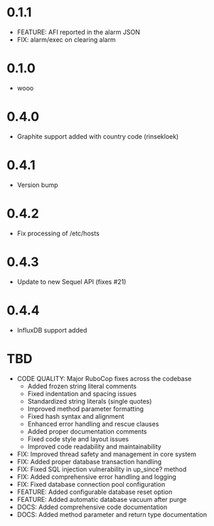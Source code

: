 # 0.1.1
  - FEATURE: AFI reported in the alarm JSON
  - FIX: alarm/exec on clearing alarm

# 0.1.0
  - wooo

# 0.4.0
  - Graphite support added with country code (rinsekloek)

# 0.4.1
  - Version bump

# 0.4.2
  - Fix processing of /etc/hosts

# 0.4.3
  - Update to new Sequel API (fixes #21)

# 0.4.4
  - InfluxDB support added

# TBD
  - CODE QUALITY: Major RuboCop fixes across the codebase
    - Added frozen string literal comments
    - Fixed indentation and spacing issues
    - Standardized string literals (single quotes)
    - Improved method parameter formatting
    - Fixed hash syntax and alignment
    - Enhanced error handling and rescue clauses
    - Added proper documentation comments
    - Fixed code style and layout issues
    - Improved code readability and maintainability
  - FIX: Improved thread safety and management in core system
  - FIX: Added proper database transaction handling
  - FIX: Fixed SQL injection vulnerability in up_since? method
  - FIX: Added comprehensive error handling and logging
  - FIX: Fixed database connection pool configuration
  - FEATURE: Added configurable database reset option
  - FEATURE: Added automatic database vacuum after purge
  - DOCS: Added comprehensive code documentation
  - DOCS: Added method parameter and return type documentation

